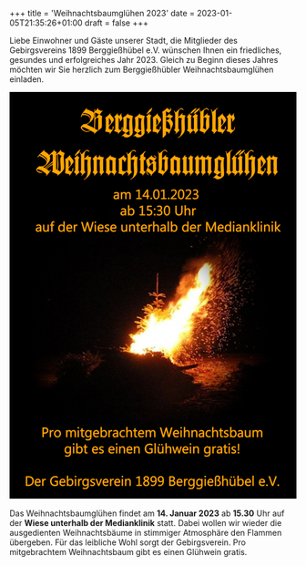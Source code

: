 +++
title = 'Weihnachtsbaumglühen 2023'
date = 2023-01-05T21:35:26+01:00
draft = false
+++

Liebe Einwohner und Gäste unserer Stadt, die Mitglieder des Gebirgsvereins 1899 Berggießhübel e.V. wünschen Ihnen ein friedliches, gesundes und erfolgreiches Jahr 2023.
Gleich zu Beginn dieses Jahres möchten wir Sie herzlich zum Berggießhübler Weihnachtsbaumglühen einladen.

<!--more-->

![Plakat Weihnachtsbaumglühen 2023](weihnachtsbaumgluhen-2023.jpg)

Das Weihnachtsbaumglühen findet am **14. Januar 2023** ab **15.30** Uhr auf der **Wiese unterhalb der Medianklinik** statt.
Dabei wollen wir wieder die ausgedienten Weihnachtsbäume in stimmiger Atmosphäre den Flammen übergeben.
Für das leibliche Wohl sorgt der Gebirgsverein.
Pro mitgebrachtem Weihnachtsbaum gibt es einen Glühwein gratis.
